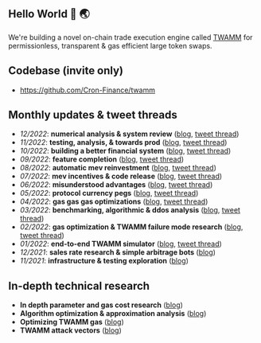 ## Hello World 👋 🌏
We're building a novel on-chain trade execution engine called [TWAMM](https://www.paradigm.xyz/2021/07/twamm) for permissionless, transparent & gas efficient large token swaps.

## Codebase (invite only)
- https://github.com/Cron-Finance/twamm

## Monthly updates & tweet threads
- *12/2022*: **numerical analysis & system review** ([blog](https://mirror.xyz/0x70626a.eth/ercBNPMRJzo4t9Z6pSUTo_SLJDZ8nVb1yJpWJc7Xzz8), [tweet thread](https://twitter.com/0x70626a/status/1612892278087110656))
- *11/2022*: **testing, analysis, & towards prod** ([blog](https://mirror.xyz/0x70626a.eth/jZ0u5MnJSyIT6YxDzX-t661A2XkLY26IUX4MSBUcEAc), [tweet thread](https://twitter.com/0x70626a/status/1601291622712414210))
- *10/2022*: **building a better financial system** ([blog](https://mirror.xyz/0x70626a.eth/GEzUrD0dlV9jhayvMLAZSmRqa-VR_0h8NFY2vhrPIco), [tweet thread](https://twitter.com/0x70626a/status/1590779828516818945))
- *09/2022*: **feature completion** ([blog](https://mirror.xyz/0x70626a.eth/hgUs3e_PwLZuEWpfKEYFq4mxG58WYp8VP4pJ7Bo9kOU), [tweet thread](https://twitter.com/0x70626a/status/1578070684911157248))
- *08/2022*: **automatic mev reinvestment** ([blog](https://mirror.xyz/0x70626a.eth/lfB7VBFqcCvQAK4cdzX_cZBNfL5j2j0CT8Sc_p_gkfE), [tweet thread](https://twitter.com/0x70626a/status/1567928105360056324))
- *07/2022*: **mev incentives & code release** ([blog](https://mirror.xyz/0x70626a.eth/OkBI1zCqR69LrdKIkfqFyfMvg9mBcm3mzczKckCDxLw), [tweet thread](https://twitter.com/0x70626a/status/1555256848382558208))
- *06/2022*: **misunderstood advantages** ([blog](https://mirror.xyz/0x70626a.eth/-xB9M5a0J4K_nRCAmTNxmRUPR5VvjGlbZm5J_j_8jYQ), [tweet thread](https://twitter.com/0x70626a/status/1545452568230465537))
- *05/2022*: **protocol currency pegs** ([blog](https://mirror.xyz/0x70626a.eth/mldjNH0yCKPG7DHc-ggROKdNBGpVMwNeYyXK-BgFUUo), [tweet thread](https://twitter.com/0x70626a/status/1534188613881192449))
- *04/2022*: **gas gas gas optimizations** ([blog](https://mirror.xyz/0x70626a.eth/_zcW9WLiARYp9DxGt82k_nf0OnS3cUKHzYh_84ez95Y), [tweet thread](https://twitter.com/0x70626a/status/1523718164437118977))
- *03/2022*: **benchmarking, algorithmic & ddos analysis** ([blog](https://mirror.xyz/0x70626a.eth/-PmNRMEXIQK4qO7jQo5EbofwfcvbEPERLhmOKOlVoc0), [tweet thread](https://twitter.com/0x70626a/status/1514251662923284491))
- *02/2022*: **gas optimization & TWAMM failure mode research** ([blog](https://mirror.xyz/0x70626a.eth/yOP-PpK8pWE15SQ_Lte2srD_3lbqx89D5xFKfaVic8Y), [tweet thread](https://twitter.com/0x70626a/status/1501959053622267904))
- *01/2022*: **end-to-end TWAMM simulator** ([blog](https://mirror.xyz/0x70626a.eth/SzxME01JrrVRmu_H9q_07kZCBLzzHyxV_fmp1WmZvWo), [tweet thread](https://twitter.com/0x70626a/status/1491833197818228739))
- *12/2021*: **sales rate research & simple arbitrage bots** ([blog](https://mirror.xyz/0x70626a.eth/SIpA5Z4M6VYqCfvSKpTpRFw6bftE2ghi7fc7TA4c3LE))
- *11/2021*: **infrastructure & testing exploration** ([blog](https://mirror.xyz/0x70626a.eth/0uIph6x5knS_QRfG2mluFb-83P9NF1w01JQ-GNjCgVY))

## In-depth technical research
- **In depth parameter and gas cost research** ([blog](https://mirror.xyz/0slippage.eth/5zKJW4Zx9zYHpB4jNln16HuU8d8EtawmA17usNfIje4))
- **Algorithm optimization & approximation analysis** ([blog](https://mirror.xyz/0slippage.eth/qvIbkWLnxXpwuM6DZs8EGTCWAymUqUIs77Chn58tLPA))
- **Optimizing TWAMM gas** ([blog](https://mirror.xyz/0slippage.eth/IqZv6lfVyAZtNwtkuKu8XQJsFXw7Gg7THNdtLtk8j70))
- **TWAMM attack vectors** ([blog](https://mirror.xyz/0slippage.eth/AMvO7nUgpoP9Ue3hEm7iuA9V1d97pSfcbe1bJdo1lbo))
